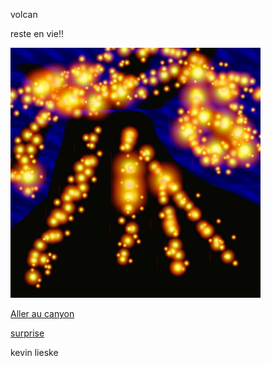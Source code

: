 volcan

reste en vie!!

![volcan](volcan.png)

[Aller au canyon](canyon.md)

[surprise](game-over.md)

kevin lieske
